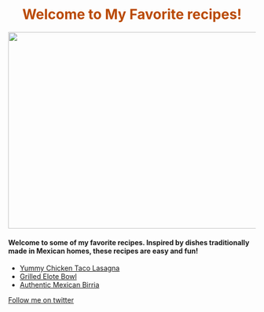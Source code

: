 <!DOCTYPE html>
<html lang="en">
  <head>
    <meta charset="UTF-8">
  </head>
  
  <body>
    <center><h1 style="color:#BA4A00;">Welcome to My Favorite recipes!</h1>
</center>

  </head>

  <center><img src="https://askfrankie.co/wp-content/uploads/2018/03/The-Best-Food-for-French-Bulldogs-Health-Allergies-and-Brands-to-Consider.jpg"width="550" 
  height="400">
  </center>


</body>
  
  <body>
    <h4>Welcome to some of my favorite recipes. Inspired by dishes traditionally made in Mexican homes, these recipes are easy and fun!</h4>
    <ul>
<li><a href="Chicken-Taco-Lasagna.html">Yummy Chicken Taco Lasagna</a></li>
<li><a href="Grilled-Elote-Bowl.html">Grilled Elote Bowl</a></li>
<li><a href="Mexican Birria">Authentic Mexican Birria</a></li>
    </ul>
    <a href="https://twitter.com/Mari_soul1">Follow me on twitter</a>
  </body>
    
  </body>

</html>
